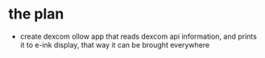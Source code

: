 # the plan
- create dexcom ollow app that reads dexcom api information, and prints it to e-ink display, that way it can be brought everywhere
